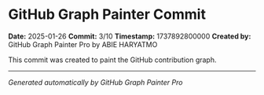 # GitHub Graph Painter Commit

**Date:** 2025-01-26
**Commit:** 3/10
**Timestamp:** 1737892800000
**Created by:** GitHub Graph Painter Pro by ABIE HARYATMO

This commit was created to paint the GitHub contribution graph.

---
*Generated automatically by GitHub Graph Painter Pro*
